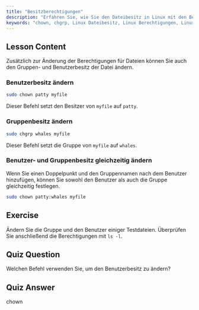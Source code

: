 ```yaml
---
title: "Besitzberechtigungen"
description: "Erfahren Sie, wie Sie den Dateibesitz in Linux mit den Befehlen chown und chgrp ändern. Verstehen Sie Benutzer- und Gruppenberechtigungen mit diesem anfängerfreundlichen Linux-Tutorial."
keywords: "chown, chgrp, Linux Dateibesitz, Linux Berechtigungen, Linux Befehle, Linux für Anfänger, Linux Tutorial, Linux Anleitung"
---
```


## Lesson Content

Zusätzlich zur Änderung der Berechtigungen für Dateien können Sie auch den Gruppen- und Benutzerbesitz der Datei ändern.

### Benutzerbesitz ändern

```bash
sudo chown patty myfile
```

Dieser Befehl setzt den Besitzer von `myfile` auf `patty`.

### Gruppenbesitz ändern

```bash
sudo chgrp whales myfile
```

Dieser Befehl setzt die Gruppe von `myfile` auf `whales`.

### Benutzer- und Gruppenbesitz gleichzeitig ändern

Wenn Sie einen Doppelpunkt und den Gruppennamen nach dem Benutzer hinzufügen, können Sie sowohl den Benutzer als auch die Gruppe gleichzeitig festlegen.

```bash
sudo chown patty:whales myfile
```

## Exercise

Ändern Sie die Gruppe und den Benutzer einiger Testdateien. Überprüfen Sie anschließend die Berechtigungen mit `ls -l`.

## Quiz Question

Welchen Befehl verwenden Sie, um den Benutzerbesitz zu ändern?

## Quiz Answer

chown
